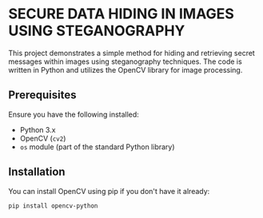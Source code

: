 # SECURE DATA HIDING IN IMAGES USING STEGANOGRAPHY

This project demonstrates a simple method for hiding and retrieving secret messages within images using steganography techniques. The code is written in Python and utilizes the OpenCV library for image processing.

## Prerequisites

Ensure you have the following installed:
- Python 3.x
- OpenCV (`cv2`)
- `os` module (part of the standard Python library)

## Installation

You can install OpenCV using pip if you don't have it already:

```bash
pip install opencv-python
